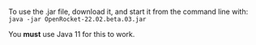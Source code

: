 To use the .jar file, download it, and start it from the
command line with: `java -jar OpenRocket-22.02.beta.03.jar`

You **must** use Java 11 for this to work.